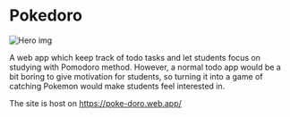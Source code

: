 # Pokedoro

![Hero img](https://i.imgur.com/a/tLuAf0i)

A web app which keep track of todo tasks and let students focus on studying with Pomodoro method.
However, a normal todo app would be a bit boring to give motivation for students, so turning it into a game of catching Pokemon would make students feel interested in.

The site is host on https://poke-doro.web.app/
